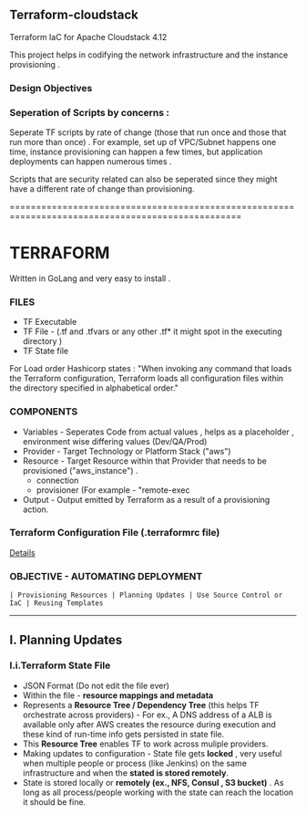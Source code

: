 ## Terraform-cloudstack
Terraform IaC for Apache Cloudstack 4.12

This project helps in codifying the network infrastructure and the instance provisioning . 

### Design Objectives
### Seperation of Scripts by concerns : 
Seperate TF scripts by rate of change (those that run once and those that run more than once) . For example, set up of VPC/Subnet happens one time, instance provisioning can happen a few times, but application deployments can happen numerous times . 

Scripts that are security related can also be seperated since they might have a different rate of change than provisioning. 




==================================================================================================

# TERRAFORM 
Written in GoLang and very easy to install . 

### FILES
   * TF Executable
   * TF File - (.tf and .tfvars or any other .tf* it might spot in the executing directory )
   * TF State file
 
   For Load order Hashicorp states : "When invoking any command that loads the Terraform configuration, Terraform loads all configuration files within the directory specified in alphabetical order."
 
### COMPONENTS 
   * Variables - Seperates Code from actual values ,  helps as a placeholder , environment wise differing values (Dev/QA/Prod)
   * Provider - Target Technology or Platform Stack ("aws") 
   * Resource - Target Resource within that Provider that needs to be provisioned ("aws_instance") . 
       * connection 
       * provisioner (For example - "remote-exec
   * Output - Output emitted by Terraform as a result of a provisioning action. 
  
### Terraform Configuration File (.terraformrc file)
  [Details](https://www.terraform.io/docs/commands/cli-config.html)
  
  ### OBJECTIVE - AUTOMATING DEPLOYMENT 
    | Provisioning Resources | Planning Updates | Use Source Control or IaC | Reusing Templates 
    
----------------------------------------------------------------------------------------------------------------------------

## I. Planning Updates
  ### I.i.Terraform State File 
  * JSON Format (Do not edit the file ever) 
  * Within the file - __resource mappings and metadata__ 
  * Represents a __Resource Tree / Dependency Tree__ (this helps TF orchestrate across providers) - For ex., A DNS address of a ALB is available only after AWS creates the resource during execution and these kind of run-time info gets persisted in state file.
  * This __Resource Tree__ enables TF to work across muliple providers. 
  * Making updates to configuration - State file gets __locked__ , very useful when multiple people or process (like Jenkins) on the same infrastructure and when the __stated is stored remotely__.
  * State is stored locally or __remotely (ex., NFS, Consul , S3 bucket)__ . As long as all process/people working with the state can reach the location it should be fine. 
  
    
 
